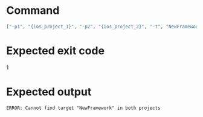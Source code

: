 # Command
```json
["-p1", "{ios_project_1}", "-p2", "{ios_project_2}", "-t", "NewFramework"]
```

# Expected exit code
1

# Expected output
```
ERROR: Cannot find target "NewFramework" in both projects

```

